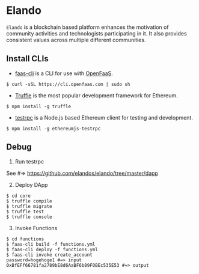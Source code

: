 # Elando

`Elando` is a blockchain based platform enhances the motivation of community activities and technologists participating in it. It also provides consistent values across multiple different communities.

## Install CLIs

- [faas-cli](https://github.com/openfaas/faas-cli) is a CLI for use with [OpenFaaS](https://github.com/openfaas/faas).

`$ curl -sSL https://cli.openfaas.com | sudo sh`

- [Truffle](http://truffleframework.com/) is the most popular development framework for Ethereum.

`$ npm install -g truffle`

- [testrpc](https://github.com/ethereumjs/testrpc) is a Node.js based Ethereum client for testing and development.

`$ npm install -g ethereumjs-testrpc`

## Debug

1. Run testrpc

See #=> https://github.com/elandos/elando/tree/master/dapp

2. Deploy DApp

```
$ cd core
$ truffle compile
$ truffle migrate
$ truffle test
$ truffle console
```

3. Invoke Functions

```
$ cd functions
$ faas-cli build -f functions.yml
$ faas-cli deploy -f functions.yml
$ faas-cli invoke create_account
password=hogehoge1 #=> input
0xBfEFf66781fa2789bE8d6AaBF6b89F0BEc535E53 #=> output
```
